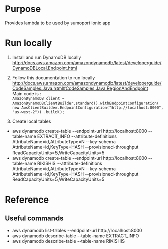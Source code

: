 # Purpose
Provides lambda to be used by sumoport ionic app

# Run locally

1. Install and run DynamoDB locally
    http://docs.aws.amazon.com/amazondynamodb/latest/developerguide/DynamoDBLocal.Endpoint.html
   
2. Follow this documentation to run locally
    http://docs.aws.amazon.com/amazondynamodb/latest/developerguide/CodeSamples.Java.html#CodeSamples.Java.RegionAndEndpoint  
    Main code is :   
`AmazonDynamoDB client = AmazonDynamoDBClientBuilder.standard().withEndpointConfiguration(
new AwsClientBuilder.EndpointConfiguration("http://localhost:8000", "us-west-2"))
.build();`  

3. Create local tables

- aws dynamodb create-table --endpoint-url http://localhost:8000 --table-name EXTRACT_INFO --attribute-definitions AttributeName=id,AttributeType=N --key-schema AttributeName=id,KeyType=HASH --provisioned-throughput ReadCapacityUnits=5,WriteCapacityUnits=5
- aws dynamodb create-table --endpoint-url http://localhost:8000 --table-name RIKISHIS --attribute-definitions AttributeName=id,AttributeType=N --key-schema AttributeName=id,KeyType=HASH --provisioned-throughput ReadCapacityUnits=5,WriteCapacityUnits=5

# Reference

## Useful commands
- aws dynamodb list-tables --endpoint-url http://localhost:8000
- aws dynamodb describe-table --table-name EXTRACT_INFO
- aws dynamodb describe-table --table-name RIKISHIS 

